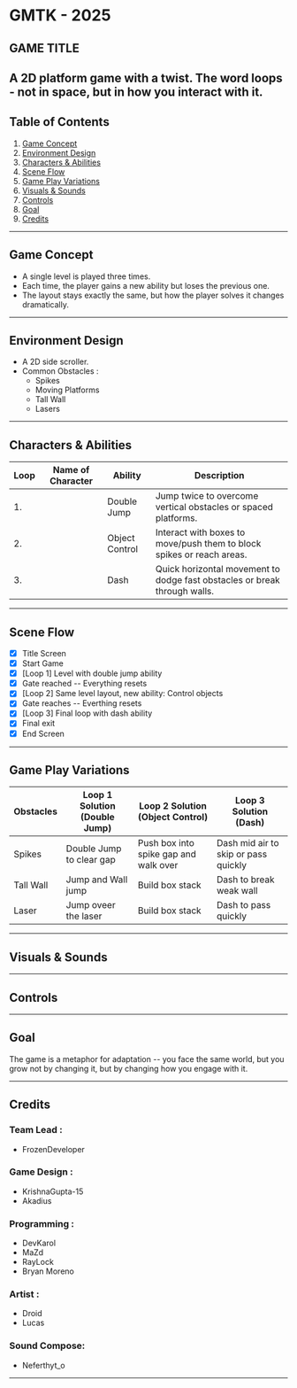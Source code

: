 # GMTK - 2025
## GAME TITLE 

A 2D platform game with a twist. The word loops - not in space, but in how you interact with it.
---
## Table of Contents
1. [Game Concept](#game-concept)
2. [Environment Design](#environment-design)
3. [Characters & Abilities](#characters--abilities)
4. [Scene Flow](#scene-flow)
5. [Game Play Variations](#game-play-variations)
6. [Visuals & Sounds](#visuals--sounds)
7. [Controls](#controls)
8. [Goal](#goal)
9. [Credits](#credits)

---
##   Game Concept 
* A single level is played three times.
* Each time, the player gains a new ability but loses the previous one.
* The layout stays exactly the same, but how the player solves it changes dramatically.
---
## Environment Design
* A 2D side scroller.
* Common Obstacles :
   - Spikes
   - Moving Platforms
   - Tall Wall
   - Lasers
---
## Characters & Abilities 
| Loop | Name of Character | Ability | Description |
|------|-------------------|---------|-------------|
| 1.   |                   |Double Jump| Jump twice to overcome vertical obstacles or spaced platforms. |
| 2.   |                   | Object Control| Interact with boxes to move/push them to block spikes or reach areas.|
| 3.   |                   | Dash | Quick horizontal movement to dodge fast obstacles or break through walls. |

---
## Scene Flow

- [x] Title Screen
- [x] Start Game
- [x] [Loop 1] Level with  double jump ability
- [x] Gate reached -- Everything resets
- [x] [Loop 2] Same level layout, new ability: Control objects
- [x] Gate reaches -- Everthing resets
- [x] [Loop 3] Final loop with dash ability
- [x] Final exit
- [x] End Screen

---
## Game Play Variations
|Obstacles | Loop 1 Solution (Double Jump) | Loop 2 Solution (Object Control) |Loop 3 Solution (Dash) |
|----------|-------------------------------|----------------------------------|-----------------------|
| Spikes| Double Jump to clear gap| Push box into spike gap and walk over| Dash mid air to skip or pass quickly |
|Tall Wall | Jump and Wall jump | Build box stack | Dash to break weak wall|
| Laser | Jump oveer the laser | Build box stack | Dash to pass quickly |
---
## Visuals & Sounds
---
## Controls
---
## Goal
The game is a metaphor for adaptation -- you face the same world, but you grow not by changing it, but by changing how you engage with it.

---
## Credits
### Team Lead :
   - FrozenDeveloper
### Game Design :
  - KrishnaGupta-15
  - Akadius
### Programming :
  - DevKarol
  - MaZd
  - RayLock
  - Bryan Moreno
### Artist :
  - Droid
  - Lucas
### Sound Compose:
  - Neferthyt_o
---
